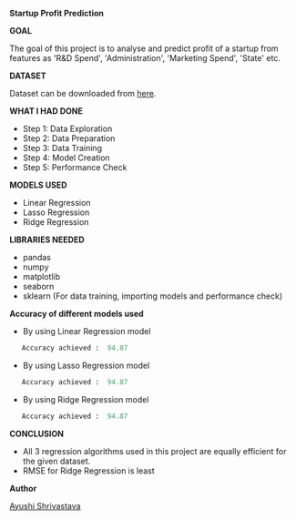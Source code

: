 **Startup Profit Prediction**


**GOAL**

The goal of this project is to analyse and predict profit of a startup  from features as 'R&D Spend', 'Administration', 'Marketing Spend', 'State' etc.

**DATASET**

Dataset can be downloaded from [here]().

**WHAT I HAD DONE**
- Step 1: Data Exploration
- Step 2: Data Preparation
- Step 3: Data Training
- Step 4: Model Creation
- Step 5: Performance Check


**MODELS USED**
-  Linear Regression
-  Lasso Regression
-  Ridge Regression

**LIBRARIES NEEDED**
- pandas
- numpy
- matplotlib
- seaborn
- sklearn (For data training, importing models and performance check)



**Accuracy of different models used**
- By using Linear Regression model 
 ```python
    Accuracy achieved :  94.87
 ``` 
 - By using Lasso Regression model 
 ```python
    Accuracy achieved :  94.87
 ``` 
  - By using Ridge Regression model 
 ```python
    Accuracy achieved :  94.87
 ```

**CONCLUSION**

* All 3 regression algorithms used in this project are equally efficient for the given dataset.
* RMSE for Ridge Regression is least


**Author** 

[Ayushi Shrivastava](https://github.com/ayushi424)
